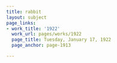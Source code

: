 ```yaml
---
title: rabbit
layout: subject
page_links:
- work_title: '1922'
  work_url: pages/works/1922
  page_title: Tuesday, January 17, 1922
  page_anchor: page-1913

---
```

